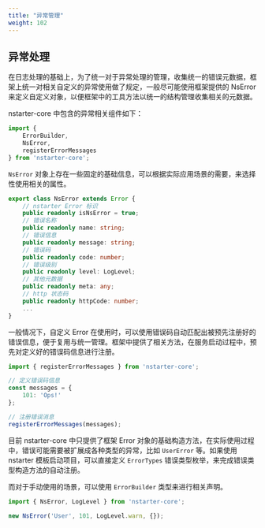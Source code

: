 ```yaml
---
title: "异常管理"
weight: 102
---
```


## 异常处理

在日志处理的基础上，为了统一对于异常处理的管理，收集统一的错误元数据，框架上统一对相关自定义的异常使用做了规定，一般尽可能使用框架提供的 NsError 来定义自定义对象，以便框架中的工具方法以统一的结构管理收集相关的元数据。

nstarter-core 中包含的异常相关组件如下：

```typescript
import { 
    ErrorBuilder,
    NsError,
    registerErrorMessages
} from 'nstarter-core';
```

`NsError` 对象上存在一些固定的基础信息，可以根据实际应用场景的需要，来选择性使用相关的属性。

```typescript
export class NsError extends Error {
    // nstarter Error 标识
    public readonly isNsError = true;
    // 错误名称
    public readonly name: string;
    // 错误信息
    public readonly message: string;
    // 错误码
    public readonly code: number;
    // 错误级别
    public readonly level: LogLevel;
    // 其他元数据
    public readonly meta: any;
    // http 状态码
    public readonly httpCode: number;
    ...
}
```

一般情况下，自定义 Error 在使用时，可以使用错误码自动匹配出被预先注册好的错误信息，便于复用与统一管理。框架中提供了相关方法，在服务启动过程中，预先对定义好的错误码信息进行注册。

```typescript
import { registerErrorMessages } from 'nstarter-core';

// 定义错误码信息
const messages = {
    101: 'Ops!'
};

// 注册错误消息
registerErrorMessages(messages);
```

目前 nstarter-core 中只提供了框架 Error 对象的基础构造方法，在实际使用过程中，错误可能需要被扩展成各种类型的异常，比如 `UserError` 等。如果使用 nstarter 模板启动项目，可以直接定义 `ErrorTypes` 错误类型枚举，来完成错误类型构造方法的自动注册。

而对于手动使用的场景，可以使用 `ErrorBuilder` 类型来进行相关声明。

```typescript
import { NsError, LogLevel } from 'nstarter-core';

new NsError('User', 101, LogLevel.warn, {});
```
